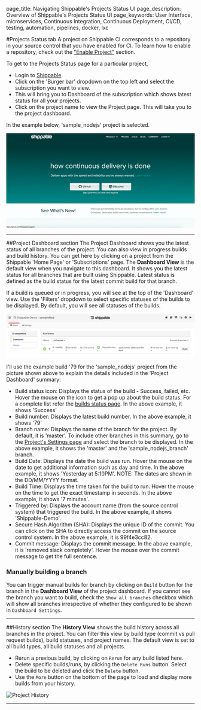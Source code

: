 page_title: Navigating Shippable's Projects Status UI
page_description: Overview of Shippable's Projects Status UI
page_keywords: User Interface, microservices, Continuous Integration, Continuous Deployment, CI/CD, testing, automation, pipelines, docker, lxc

#Projects Status tab
A project on Shippable CI corresponds to a repository in your source control that you have enabled for CI. To learn how to enable a repository, check out the ["Enable Project"](subscriptions_ci/#enable-project) section.

To get to the Projects Status page for a particular project,

- Login to [Shippable](https://app.shippable.com)
- Click on the 'Burger bar' dropdown on the top left and select the subscription you want to view.
- This will bring you to Dashboard of the subscription which shows latest status for all your projects.
- Click on the project name to view the Project page. This will take you to the project dashboard.

In the example below, 'sample_nodejs' project is selected.

<img src="../images/ci_projects_mv_ci_dashboard.gif" alt="Project Dashboard" style="width:700px;"/>

---

##Project Dashboard section
The Project Dashboard shows you the latest status of all branches of the project. You can also view in progress builds and build history. You can get here by clicking on a project from the Shippable 'Home Page' or 'Subscriptions' page. The **Dashboard View** is the default view when you navigate to this dashboard. It shows you the latest status for all branches that are built using Shippable. Latest status is defined as the build status for the latest commit build for that branch.

If a build is queued or in progress, you will see at the top of the 'Dashboard' view. Use the 'Filters' dropdown to select specific statuses of the builds to be displayed. By default, you will see all statuses of the builds.

<img src="../images/project_home_page.png" alt="Project Page" style="width:700px;"/>

I'll use the example build '79 for the 'sample_nodejs' project from the picture shown above to explain the details included in the 'Project Dashboard' summary:

- Build status icon: Displays the status of the build - Success, failed, etc. Hover the mouse on the icon to get a pop up about the build status. For a complete list refer the [builds status page](builds/status). In the above example, it shows 'Success'
- Build number: Displays the latest build number. In the above example, it shows '79'
- Branch name: Displays the name of the branch for the project. By default, it is 'master'. To include other branches in this summary, go to the [Project's Settings page](projects_settings/#runs_config) and select the branch to be displayed. In the above example, it shows the 'master' and the 'sample_nodejs_branch' branch.
- Build Date: Displays the date the build was run. Hover the mouse on the date to get additional information such as day and time. In the above example, it shows 'Yesterday at 5:10PM'. NOTE: The dates are shown in the DD/MM/YYYY format.
- Build Time: Displays the time taken for the build to run. Hover the mouse on the time to get the exact timestamp in seconds. In the above example, it shows '7 minutes'.
- Triggered by: Displays the account name (from the source control system) that triggered the build. In the above example, it shows 'Shippable-Demo'.
- Secure Hash Algorithm (SHA): Displays the unique ID of the commit. You can click on the SHA to directly access the commit on the source control system. In the above example, it is 99f4e3cc82.
- Commit message: Displays the commit message. In the above example, it is 'removed slack completely'. Hover the mouse over the commit message to get the full sentence.

### Manually building a branch
You can trigger manual builds for branch by clicking on `Build` button for the branch in the **Dashboard View** of the project dashboard. If you cannot see the branch you want to build, check the `Show all branches` checkbox which will show all branches irrespective of whether they configured to be shown in `Dashboard Settings`.

---

##History section
The **History View** shows the build history across all branches in the project. You can filter this view by build type (commit vs pull request builds), build statuses, and project names. The default view is set to all build types, all build statuses and all projects.

- Rerun a previous build, by clicking on `Rerun` for any build listed here.
- Delete specific builds/runs, by clicking the `Delete Runs` button. Select the build to be deleted and click the `Delete` button.
- Use the `More` button on the bottom of the page to load and display more builds from your history.

<img src="../images/projects_history.png" alt="Project History" style="width:700px;"/>

---
